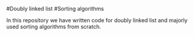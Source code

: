 #Doubly linked list
#Sorting algorithms

In this repository we have written code for doubly linked list and majorly used sorting algorithms from scratch.
